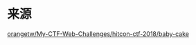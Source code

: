 # 来源
[orangetw/My-CTF-Web-Challenges/hitcon-ctf-2018/baby-cake](https://github.com/orangetw/My-CTF-Web-Challenges/tree/master/hitcon-ctf-2018/baby-cake)
